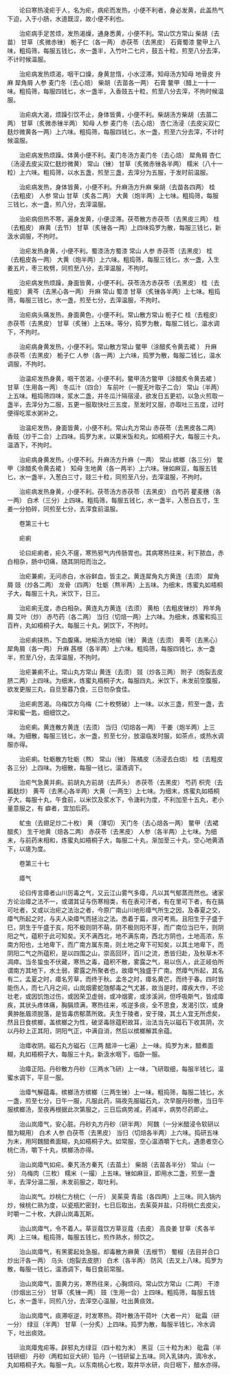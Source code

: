 <!-- { "loadSidebar": true } -->
　　论曰寒热凌疟于人，名为疟，病疟而发热，小便不利者，身必发黄，此盖热气下迫，入于小肠，水道既涩，故小便不利也。

　　治疟病手足苦烦，发热渴燥，通身悉黄，小便不利。常山饮方常山 柴胡（去苗） 甘草（炙微赤锉） 栀子仁（各一两） 赤茯苓（去黑皮） 石膏蜀漆 鳖甲上八味，粗捣筛，每服五钱匕，水一盏半，入竹叶二七片，鼓五十粒，煎至八分去滓，不计时候温服。

　　治疟病发热烦渴，咽干口燥，身黄怠惰，小水涩滞。知母汤方知母 地骨皮 升麻 犀角屑 人参 麦门冬（去心焙） 柴胡（去苗各一两） 石膏 鳖甲（醋上一十一味。粗捣筛，每服四钱匕，水一盏半，入香豉五十粒，煎至八分去滓，不拘时候温服。

　　治疟病大渴，烦躁引饮不止，身体皆黄，小便不利。柴胡汤方柴胡（去苗二两） 甘草（炙微赤锉半两） 知母 人参 麦门冬（去心焙） 杏仁汤浸（去皮尖双仁麸炒微黄各一两）上六味。粗捣筛，每服四钱匕，水一盏，煎至六分去滓，不计时候温服。

　　治疟病发热烦躁。体黄小便不利。麦门冬汤方麦门冬（去心焙） 犀角屑 杏仁（汤浸去皮尖双仁麸炒微黄） 常山（锉） 甘草（炙微赤锉各半两） 糯米（八十一粒）上六味。粗捣筛，以水五盏，煎至三盏，去滓分为五服，于发时前温服。

　　治疟病发热，身体皆黄，小便不利。升麻汤方升麻 柴胡（去苗各四两） 桂（去粗皮） 人参 常山 甘草（炙各二两） 大黄（炮半两）上七味。粗捣筛，每服三钱匕，水一盏，煎八分，去滓温服。

　　治疟病但热不寒，遍身发黄，小便涩滞。茯苓散方赤茯苓（去黑皮三两） 桂（去粗皮） 麻黄（去节） 甘草（炙锉各一两）上四味捣罗为散，每服三钱匕，新汲水调服，不拘时。

　　治疟发热身黄，小便不利。蜀漆汤方蜀漆 常山 人参 赤茯苓（去黑皮） 桂（去粗皮各一两） 大黄（炮半两）上六味。粗捣筛，每服三钱匕，水一盏，入生姜五片，枣三枚劈，同煎至八分，去滓温服，不拘时。

　　治疟病发热烦躁，身面皆黄，小便不利。茯苓汤方赤茯苓（去黑皮） 桂（去粗皮） 黄芩（去黑心各一两） 升麻 常山 蜀漆 甘草（炙锉各半两）上七味。粗捣筛，每服三钱匕，水一盏，煎至七分，去滓温服，不拘时。

　　治疟病头痛发热，身面黄色，小便不利。常山散方常山 栀子仁 桂（去粗皮） 赤茯苓（去黑皮） 甘草（炙锉）上五味。等分，捣罗为散，每服二钱匕，温水调下，不拘时。

　　治疟病身黄发热，小便不利。常山散方常山 鳖甲（涂醋炙令黄去裙 ） 升麻 赤茯苓（去黑皮） 栀子仁 人参（各一两）上六味，捣罗为散，每服二钱匕，温水调服，不拘时。

　　治温疟发热身黄，咽干苦渴，小便不利。鳖甲汤方鳖甲（涂醋炙令黄去裙 ） 甘草（生用各一两） 冬瓜汁（四合） 车前叶（一握无叶取子二合） 常山（半两）上五味。粗捣筛四味，浆水二盏，并冬瓜汁隔宿浸，欲发日五更初，以急火煎取一盏半，去滓分为二服，五更一服取快吐三五度，至发时又服，亦取吐三五度，过时便得吃浆水粥补之。

　　治温疟发热，身面皆黄，小便不利。常山丸方常山 赤茯苓（去黑皮各二两） 香豉（炒干二合）上四味。捣罗为末，以粟米饭和丸，如梧桐子大，每服三十丸，温酒下，不拘时。

　　治疟病身黄发热，小便不利。升麻汤方升麻（一两） 常山 槟榔（各三分） 鳖甲（涂醋炙令黄去裙 ） 知母 生地黄（各一两半）上六味。锉如麻豆，每服五钱匕，水一盏半，入葱白三寸，豉三十粒，同煎至八分，去滓温服，不拘时。

　　治疟病发热身黄，小便不利。茯苓汤方赤茯苓（去黑皮） 白芍药 瞿麦穗（各一两） 白术（三分）上四味。粗捣筛，每服五钱匕，水一盏半，入葱白五寸，生姜一分拍碎，同煎至七分，去滓食前温服。

　　卷第三十七

　　疟痢

　　论曰疟痢者，疟久不瘥，寒热邪气内传肠胃也。其病寒热往来，利下脓血，赤白相杂，肠中切痛，随其阴阳而治之。

　　治疟兼痢，无问赤白，水谷鲜血，皆主之。黄连犀角丸方黄连（去须） 犀角屑 豉（炒各二两） 龙骨（四两） 牡蛎（熬半两）上五味。为细末，炼蜜丸如梧桐子大，每服三十丸，米饮下，日三。

　　治疟痢无度，赤白相杂。黄连丸方黄连（去须） 黄柏（去粗皮锉炒） 羚羊角屑 艾叶（炒） 赤芍药（各二两） 当归（切焙一两）上六味。为细末，炼蜜和捣三百杵，丸如梧桐子大。每服三十丸，粥饮下，不拘时。

　　治疟痢挟热，下血腹痛。地榆汤方地榆（锉） 黄连（去须） 黄芩（去黑心） 犀角屑（各一两） 升麻 茜根（各半两）上六味。粗捣筛，每服四钱匕，水一盏半，煎至八分，去滓温服，不拘时。

　　治疟兼痢不止。常山丸方常山 黄连（去须） 豉（炒各三两） 附子（炮裂去皮脐二两）上四味。为细末，炼蜜丸梧桐子大，每服四丸，米饮下，未发前空腹服，欲发更服三丸，自旦至暮乃食，三日勿杂食佳。

　　治疟痢苦渴。乌梅饮方乌梅（二十枚劈破）上一味。以水三盏，煎至一盏，去滓和蜜一匙，细细饮之。

　　治疟痢。黄连散方黄连（去须） 当归（切焙各一两） 干姜（炮半两）上三味。为细散，每服三钱匕，水一盏，煎至七分，放温临发时服，如茶点，或热水调服亦得。

　　治疟痢。牡蛎散方牡蛎（熬） 常山（锉） 陈橘皮（汤浸去白焙） 桂（去粗皮各三分）上四味。为细散，每服一钱匕，温酒调下。

　　治疟气急黄并痢。前胡丸方前胡（去芦头） 赤茯苓（去黑皮） 芍药 枳壳（去瓤麸炒） 黄芩（去黑心各半两）大黄（一两生）上七味。为细末，炼蜜丸如梧桐子大，每服十丸，午食前，以米饮及浆水下，令溏利为度，不利加至十五丸，老小量意服之，有 癖者，宜加后药。

　　虻虫（去翅足炒二十枚） 黄 （薄切） 天门冬（去心焙各一两） 鳖甲（去裙 醋炙） 生干地黄（焙各二两） 赤茯苓（去黑皮） 人参（各半两）上七味。为细末，与前药末相和，炼蜜丸如梧桐子大，每服二十丸，渐加至三十丸，空心地黄酒下，以瘥为度。

　　卷第三十七

　　瘴气

　　论曰传言瘴者山川厉毒之气，又云江山雾气多瘴，凡以其气郁蒸而然也。诸家方论治瘴之法不一，或谓其证与伤寒相类，有在表可汗者，有在里可下者，有在膈可吐者，又或以治疟之法治之者，今原广南山川地形瘴气所生之因，及春夏之交，瘴气所起之时，与夫人染瘴气而拯治之法。悉着于篇，庶可考焉。且阳生于子盛于巳，阴生于午盛于亥，阳不极则阴不萌，阴不极则阳不芽，而广南位当巳午，则阴阳之气，蕴积于此可知矣。天不满西北，地不满东南，西北方阴也，土地高浓，东南方阳也，土地卑下，而广南方属东南，则土地之卑下可知矣，以其土地卑下，而阴阳二气之所蕴积，是以四围之山，崇高回环，百川之流，悉皆归赴，及秋草木不凋瘁。当冬蛰虫不伏藏，寒热之毒，蕴积不散，雾露之气，易以伤人，此正岐伯所谓南方其地下，水土弱，雾露之所聚者也，故瘴气独盛于广南。然瘴气所起，其名有二，孟夏之时，瘴名芳草，而终于秋。孟冬之时，瘴名黄芒，而终于春。四时皆能伤人，而七八月之间，山岚烟雾蛇虺郁毒之气尤甚，故当是时，瘴疾大作，不论壮老，或因饥饱过伤，或因荣卫虚弱，或冲烟雾，或涉溪涧，但呼吸斯气，皆成瘴疾，其状头疼体痛，胸膈烦满，寒热往来，咳逆多痰，全不思食，发渴引饮，或身黄肿胀眉须脱落，是皆毒疠郁蒸所致。夫生于陵者，安于陵，其土人宜无所虑矣，然且日食槟榔，盖槟榔之为性，破坚毒除蕴积故耳，治法当先以磁石下收其阴，次以丹砂上正其阳，阴阳气正，中满自消，然后以槟榔解其余蕴。

　　治瘴收阴。磁石丸方磁石（三两 醋淬一七遍）上一味。捣罗为末，醋煮面糊，丸如梧桐子大，每服三十丸，新汲水咽下，临卧一服。

　　治瘴正阳。丹砂散方丹砂（三两水飞研）上一味，飞研取细，每服半钱匕，温蜜水调下，平旦一服。

　　治瘴气解蕴毒。槟榔汤方槟榔（三两生锉）上一味。粗捣筛，每服二钱匕，水一盏，煎至七分，日午一服，凡服此药，隔夜先服磁石丸，次早服丹砂散，当日午服槟榔汤，至夜再根据此次第服之，三日后病势减，药减半，病势尽药即止。

　　治山岚瘴气，安心脏。丹砂丸方丹砂（研半两） 阿魏（一分米醋浸令软研以醋为糊用） 白术 人参 白茯苓（去黑皮） 当归（切焙各半两）上六味。捣研五味为末，用阿魏醋煮面糊，丸如梧桐子大。如常服，空心温酒嚼下七丸，遇患者空心桃仁汤，嚼下十丸，槟榔汤亦得。

　　治山岚瘴气如疟。秦艽汤方秦艽（去苗土） 柴胡（去苗各半分） 常山（一分） 乌梅肉（三枚） 糯米（一撮）上五味。锉如麻豆，即用水二盏，煎至一盏半，去滓分温二服，未发前服之，取吐利。

　　治山岚气。炒桃仁方桃仁（一斤） 吴茱萸 青盐（各四两）上三味。同入锅内炒，候桃仁熟为度，以瓷瓶贮密封，七日后取出，去茱萸并盐，只将桃仁去皮尖，时嚼一二十枚，大辟山岚毒瓦斯。

　　治山岚瘴气，令不着人。草豆蔻饮方草豆蔻（去皮） 高良姜 甘草（炙各半两）上三味。粗捣筛，每服五钱匕，煎作熟水，频饮之。

　　治山岚瘴气，有黑雾起处急服。却毒散方麻黄（去根节） 蜀椒（去目并合口炒出汗各一两） 乌头（炮裂去皮脐） 白术（各半两） 防风（去叉上八味。捣罗为散，每服一钱匕，温酒调下，每日食前常服。

　　治山岚瘴气，面黄力劣，寒热往来，心胸烦闷。常山饮方常山（二两） 干漆（炒烟出三分） 甘草（炙锉一两） 豉（生用一合）上四味。粗捣筛，每服五钱匕，水一盏半，同煎八分，去滓空心温服，吐出黄痰效。

　　治山岚瘴气，痰滞呕逆，时发寒热。荷叶散汤干荷叶（大者一片） 砒霜（研一分） 绿豆（半两） 甘草（一分炙）上四味。捣罗为散，每服半钱匕，冷水调下，吐出痰效。

　　治岚瘴鬼疟等。辟邪丸方绿豆（四十粒为末） 黑豆（三十粒为末） 砒霜（半钱研细） 丹砂（两粒如豆大研）铅丹（一钱研留上五味。同入乳钵内，滴冷水，丸如梧桐子大。每服一丸，以东南桃心七枚，取井华水研，向日咽下，醋水亦得。

